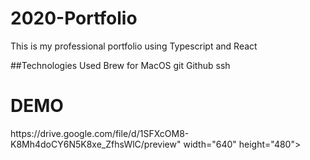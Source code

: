 # 2020-Portfolio
This is my professional portfolio using Typescript and React

##Technologies Used
Brew for MacOS
git Github
ssh
<h1>DEMO</h1>
https://drive.google.com/file/d/1SFXcOM8-K8Mh4doCY6N5K8xe_ZfhsWlC/preview" width="640" height="480"></iframe>

